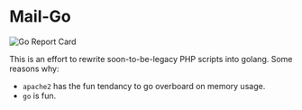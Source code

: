 # Mail-Go
![Go Report Card](https://goreportcard.com/badge/github.com/RiiConnect24/Mail-Go)

This is an effort to rewrite soon-to-be-legacy PHP scripts into golang.
Some reasons why:
- `apache2` has the fun tendancy to go overboard on memory usage.
- `go` is fun.
